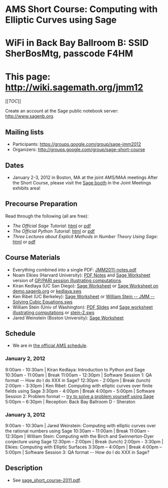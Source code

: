 

# AMS Short Course: Computing with Elliptic Curves using Sage


# WiFi in Back Bay Ballroom B: SSID SherBosMtg, passcode F4HM


# This page: http://wiki.sagemath.org/jmm12

[[_TOC_]] 

Create an account at the Sage public notebook server: <a class="http" href="http://www.sagenb.org">http://www.sagenb.org</a>. 


## Mailing lists

   * Participants: <a href="https://groups.google.com/group/sage-jmm2012">https://groups.google.com/group/sage-jmm2012</a> 
   * Organizers: <a href="http://groups.google.com/group/sage-short-course">http://groups.google.com/group/sage-short-course</a> 

## Dates

* January 2-3, 2012 in Boston, MA at the joint AMS/MAA meetings 
After the Short Course, please visit the <a href="/jmms2012">Sage booth</a> in the Joint Meetings exhibits area! 


## Precourse Preparation

Read through the following (all are free): 

* _The Official Sage Tutorial_: <a class="http" href="http://sagemath.org/doc/tutorial/">html</a> or <a class="http" href="http://sagemath.org/pdf/SageTutorial.pdf">pdf</a> 
* _The Official Python Tutorial_: <a class="http" href="http://docs.python.org/tutorial/">html</a> or <a class="http" href="http://wstein.org/edu/2012/jmm12/python-tutorial.pdf">pdf</a> 
* _Three Lectures about Explicit Methods in Number Theory Using Sage_: <a class="http" href="http://sagemath.org/doc/bordeaux_2008/">html</a> or <a class="http" href="http://sagemath.org/pdf/bordeaux_2008.pdf">pdf</a> 

## Course Materials

* Everything combined into a single PDF: <a href="jmm12/JMM2011-notes.pdf">JMM2011-notes.pdf</a> 
* Noam Elkies (Harvard University): <a class="http" href="http://math.harvard.edu/~elkies/ams12.pdf">PDF Notes</a> and <a class="http" href="http://sagenb.org/home/pub/3936/">Sage Worksheet</a> version of <a class="http" href="http://math.harvard.edu/~elkies/ams12.gp">GP/PARI session illustrating computations</a>.    
* Kiran Kedlaya (UC San Diego): <a class="http" href="http://sagenb.org/home/pub/3927/">Sage Worksheet</a> or <a class="http" href="http://demo.sagenb.org/home/pub/335/">Sage Worksheet on demo.sagenb.org</a> or  <a href="jmm12/kedlaya.sws">kedlaya.sws</a> 
* Ken Ribet (UC Berkeley): <a class="http" href="http://sagenb.org/home/pub/3929/">Sage Worksheet</a> or <a href="jmm12/William Stein -- JMM -- Solving Cubic Equations.sws">William Stein -- JMM -- Solving Cubic Equations.sws</a> 
* William Stein (Univ of Washington):  <a href="jmm12/stein-1.pdf">PDF Slides</a> and <a class="http" href="http://sagenb.org/home/pub/3931/">Sage worksheet illustrating computations</a> or <a href="jmm12/stein-2.sws">stein-2.sws</a> 
* Jared Weinstein (Boston University): <a class="http" href="http://sagenb.com/home/pub/3900/">Sage Worksheet</a> 

## Schedule

* We are in <a class="http" href="http://jointmathematicsmeetings.org/meetings/national/jmm2012/2138_progfull.html">the official AMS schedule</a>. 

### January 2, 2012
9:00am - 10:30am  |  Kiran Kedlaya: Introduction to Python and Sage
10:30am - 11:00am |  Break
11:00am - 12:30pm | Software Session 1: QA format -- How do I do XXX in Sage?
12:30pm - 2:00pm |  Break (lunch)
2:00pm - 3:30pm |  Ken Ribet: Computing with elliptic curves over finite fields using Sage
3:30pm - 4:00pm |  Break
4:00pm - 5:00pm | Software Session 2: Problem format -- <a href="/jmm12/probs">try to solve a problem yourself using Sage</a>
5:00pm – 6:30pm | Reception: Back Bay Ballroom D - Sheraton


### January 3, 2012
9:00am - 10:30am | Jared Weinstein: Computing with elliptic curves over the rational numbers using Sage
10:30am – 11:00am |  Break
11:00am - 12:30pm |  William Stein: Computing with the Birch and Swinnerton-Dyer conjecture using Sage
12:30pm – 2:00pm | Break (lunch)
2:00pm - 3:30pm | Elkies: Computing with Elliptic Surfaces
3:30pm – 4:00pm | Break
4:00pm – 5:00pm | Software Session 3: QA format -- How do I do XXX in Sage?


## Description

   * See <a href="jmm12/sage_short_course-2011.pdf">sage_short_course-2011.pdf</a>. 